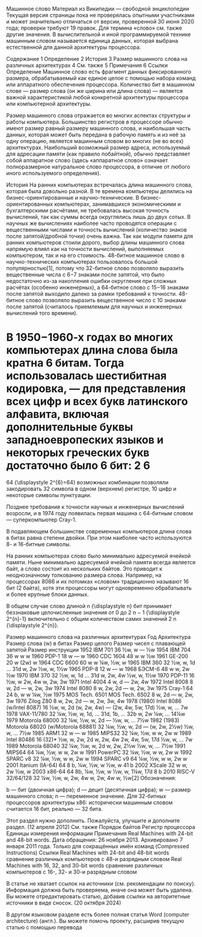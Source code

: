 
Машинное слово
Материал из Википедии — свободной энциклопедии
Текущая версия страницы пока не проверялась опытными участниками и может значительно отличаться от версии, проверенной 30 июня 2020 года; проверки требуют 19 правок.
Для термина «слово» см. также другие значения.
В вычислительной и иной программируемой технике машинным словом называется единица данных, которая выбрана естественной для данной архитектуры процессора.


Содержание
1	Определение
2	История
3	Размер машинного слова на различных архитектурах
4	См. также
5	Примечания
6	Ссылки
Определение
Машинное слово есть фрагмент данных фиксированного размера, обрабатываемый как единое целое с помощью набора команд или аппаратного обеспечения процессора. Количество бит в машинном слове — размер слова (он же ширина или длина слова) — является важной характеристикой любой конкретной архитектуры процессора или компьютерной архитектуры.

Размер машинного слова отражается во многих аспектах структуры и работы компьютера. Большинство регистров в процессоре обычно имеют размер равный размеру машинного слова, и наибольшая часть данных, которая может быть передана в рабочую память и из неё за одну операцию, является машинным словом во многих (не во всех) архитектурах. Наибольший возможный размер адреса, используемый для адресации памяти (как правило побайтной), обычно представляет собой аппаратное слово (здесь «аппаратное слово» означает полноразмерное натуральное слово процессора, в отличие от любого иного используемого определения).

История
На ранних компьютерах встречалась длина машинного слова, которая была довольно разной. В те времена компьютеры делились на бизнес-ориентированные и научно-технические. В бизнес-ориентированных компьютерах, занимавшихся экономическими и бухгалтерскими расчётами, не требовалась высокая точность вычислений, так как суммы всегда округлялись лишь до двух сотых. В научных же вычислениях наиболее часто проводятся операции с вещественными числами и точность вычислений (количество знаков после запятой/дробной точки) очень важна. Так как модули памяти для ранних компьютеров стоили дорого, выбор длины машинного слова напрямую влиял как на точности вычислений, выполняемых компьютером, так и на его стоимость. 48-битное машинное слово в научно-технических компьютерах пользовалось большой популярностью[1], потому что 32-битное слово позволяло выразить вещественные числа с 6−7 знаками после запятой, что было недостаточно из-за накопления ошибки округления при сложных расчётах (особенно инженерных), а 64-битное слово с 15−16 знаками после запятой выходило далеко за рамки требований к точности. 48-битное слово позволяло выразить вещественное число с 10 знаками после запятой (считалось приемлемым для научных и инженерных вычислений того времени).

В 1950−1960-х годах во многих компьютерах длина слова была кратна 6 битам. Тогда использовалась шестибитная кодировка, — для представления всех цифр и всех букв латинского алфавита, включая дополнительные буквы западноевропеских языков и некоторых греческих букв достаточно было 6 бит: 
2
6
=
64
{\displaystyle 2^{6}=64} возможных комбинации позволяли закодировать 32 символа в одном (верхнем) регистре, 10 цифр и некоторые символы пунктуации.

Позднее требования к точности научных и инженерных вычислений возросли, и в 1974 году появилась первая машина с 64-битным словом — суперкомпьютер Cray-1.

В подавляющем большинстве современных компьютеров длина слова в битах равна степени двойки. При этом наиболее часто используются 8- и 16-битные символы.

На ранних компьютерах слово было минимально адресуемой ячейкой памяти. Ныне минимально адресуемой ячейкой памяти всегда является байт, а слово состоит из нескольких байтов. Это приводит к неоднозначному толкованию размера слова. Например, на процессорах 8086 и их потомках «словом» традиционно называют 16 бит (2 байта), хотя эти процессоры могут одновременно обрабатывать и более крупные блоки данных.

В общем случае слово длиной 
n
{\displaystyle n} бит принимает беззнаковые целочисленные значения от 0 до 
2
n
−
1
{\displaystyle 2^{n}-1} включительно с общим количеством самих значений 
2
n
{\displaystyle 2^{n}}.

Размер машинного слова на различных архитектурах
Год	Архитектура	Размер слова (w) в битах	Размер целого	Размер чисел с плавающей запятой	Размер инструкции
1952	IBM 701	36	½w, w	 —	½w
1954	IBM 704	36	w	w	w
1960	PDP-1	18	w	 —	w
1960	CDC 1604	48	w	w	½w
1961	GE-200	20	w	(2w)	w
1964	CDC 6600	60	w	w	¼w, ½w, w
1965	IBM 360	32	½w, w,
1d … 31d	w, 2w	½w, w, 1½w
1965	PDP-8	12	w	 —	w
1968	БЭСМ-6	48	w	w, 2w	½w
1970	IBM 370	32	½w, w,
1d … 31d	w, 2w, 4w	½w, w, 1½w
1970	PDP-11	16	½w, w	2w, 4w	w, 2w, 3w
1971	Intel 4004	4	w, d	 —	2w, 4w
1972	Intel 8008	8	w, 2d	 —	w, 2w, 3w
1974	Intel 8080	8	w, 2w, 2d	 —	w, 2w, 3w
1975	Cray-1	64	24 b, w	w	¼w, ½w
1975	MOS Tech. 6501
MOS Tech. 6502	8	w, 2d	 —	w, 2w, 3w
1976	Zilog Z80	8	w, 2w, 2d	 —	w, 2w, 3w, 4w
1978
(1980)	Intel 8086
(w/Intel 8087)	16	½w, w, 2d
(w, 2w, 4w)	—
(2w, 4w, 5w, 17d)	½w, w, … 7w
1978	VAX-11/780	32	¼w, ½w, w, 1d, … 31d, 1b, … 32b	w, 2w	¼w, … 14¼w
1979	Motorola 68000	32	¼w, ½w, w, 2d	 —	½w, w, … 7½w
1982
(1983)	Motorola 68020
(w/Motorola 68881)	32	¼w, ½w, w, 2d	—
(w, 2w, 2½w)	½w, w, … 7½w
1985	ARM1	32	w	 —	w
1985	MIPS32	32	¼w, ½w, w	w, 2w	w
1989	Intel 80486	16 (32)*	½w, w, 2w, 2d
w, 2w, 4w	2w, 4w, 5w, 17d	½w, w, … 7w
1989	Motorola 68040	32	¼w, ½w, w, 2d	w, 2w, 2½w	½w, w, … 7½w
1991	MIPS64	64	¼w, ½w, w	w, 2w	w
1991	PowerPC	32	¼w, ½w, w	w, 2w	w
1992	SPARC v8	32	¼w, ½w, w	w, 2w	w
1994	SPARC v9	64	¼w, ½w, w	w, 2w	w
2001	Itanium (IA-64)	64	8 b, ¼w, ½w, w	½w, w	41 b
2002	XScale	32	w	w, 2w	½w, w
2003	x86-64	64	8b, ¼w, ½w, w	½w, w, 1¼w, 17d	8 b
2010	RISC-V 32/64/128	32	¼w, ½w, w, 2w, 4w	w, 2w, 4w	w, ½w[2]
Обозначения:

b — бит (двоичная цифра);
d — децит (десятичная цифра);
w — размер машинного слова;
n — переменное значение.
Для 32-битных процессоров архитектуры x86: исторически машинным словом считается 16 бит, реально — 32 бита.


Этот раздел нужно дополнить.
Пожалуйста, улучшите и дополните раздел. (12 апреля 2012)
См. также
Порядок байтов
Регистр процессора
Единицы измерения информации
Примечания
 Real Machines with 24-bit and 48-bit words. Дата обращения: 26 ноября 2013. Архивировано 7 января 2011 года.
 Только для сокращённых имён команд (Compressed Instructions)
Ссылки
Real Machines with 24-bit and 48-bit words сравнение различных компьютеров с 48-и разрядным словом
Real Machines with 16, 32, and 30-bit words сравнение различных компьютеров с 16-, 32- и 30-и разрядным словом

В статье не хватает ссылок на источники (см. рекомендации по поиску).
Информация должна быть проверяема, иначе она может быть удалена. Вы можете отредактировать статью, добавив ссылки на авторитетные источники в виде сносок. (20 октября 2024)

В другом языковом разделе есть более полная статья Word (computer architecture) (англ.).
Вы можете помочь проекту, расширив текущую статью с помощью перевода
